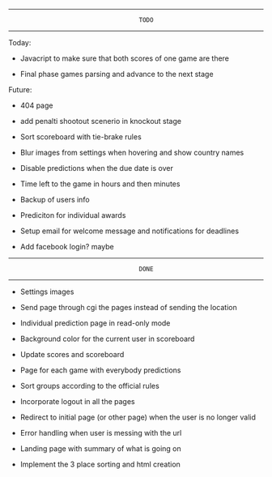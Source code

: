 -------------------------------------------------------------------------------
										TODO
-------------------------------------------------------------------------------

Today:

- Javacript to make sure that both scores of one game are there

- Final phase games parsing and advance to the next stage


Future:

- 404 page

- add penalti shootout scenerio in knockout stage

- Sort scoreboard with tie-brake rules

- Blur images from settings when hovering and show country names

- Disable predictions when the due date is over

- Time left to the game in hours and then minutes

- Backup of users info

- Prediciton for individual awards

- Setup email for welcome message and notifications for deadlines

- Add facebook login? maybe




-------------------------------------------------------------------------------
										DONE
-------------------------------------------------------------------------------


- Settings images

- Send page through cgi the pages instead of sending the location

- Individual prediction page in read-only mode

- Background color for the current user in scoreboard

- Update scores and scoreboard 

- Page for each game with everybody predictions

- Sort groups according to the official rules

- Incorporate logout in all the pages

- Redirect to initial page (or other page) when the user is no longer valid

- Error handling when user is messing with the url

- Landing page with summary of what is going on

- Implement the 3 place sorting and html creation


